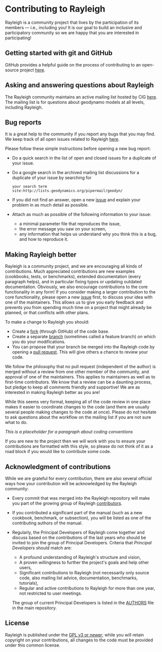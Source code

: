 # Contributing to Rayleigh
Rayleigh is a community project that lives by the participation of its
members — i.e., including you! It is our goal to build an inclusive
and participatory community so we are happy that you are interested in
participating! 

## Getting started with git and GitHub
GitHub provides a helpful
guide on the process of contributing to an open-source project
[here](https://opensource.guide/how-to-contribute/).

## Asking and answering questions about Rayleigh
The Rayleigh community maintains an active mailing list hosted by CIG
[here](https://lists.geodynamics.org/cgi-bin/mailman/listinfo/geodyn). The
mailing list is for questions about geodynamo models at all levels, including
Rayleigh.

## Bug reports
It is a great help to the community if you report any bugs that you
may find. We keep track of all open issues related to Rayleigh
[here](https://github.com/geodynamics/Rayleigh/issues).

Please follow these simple instructions before opening a new bug report:

- Do a quick search in the list of open and closed issues for a duplicate of
  your issue.
- Do a google search in the archived mailing list discussions for a
  duplicate of your issue by searching for 

  `your search term site:http://lists.geodynamics.org/pipermail/geodyn/`
- If you did not find an answer, open a new
  [issue](https://github.com/geodynamics/Rayleigh/issues/new) and explain your
  problem in as much detail as possible.
- Attach as much as possible of the following information to your issue:
  - a minimal parameter file that reproduces the issue,
  - the error message you saw on your screen,
  - any information that helps us understand why you think this is a bug, and
    how to reproduce it.

## Making Rayleigh better
Rayleigh is a community project, and we are encouraging all kinds of
contributions. Much
appreciated contributions are new examples (cookbooks, tests, or benchmarks),
extended documentation (every paragraph helps), and in particular fixing typos
or updating outdated documentation. Obviously, we also encourage
contributions to the core functionality in any form! If you consider making a
larger contribution to the core functionality, please open a new
[issue](https://github.com/geodynamics/Rayleigh/issues/new) first, to discuss
your idea with one of the maintainers. This allows us to give you early
feedback and prevents you from spending much time on a project that might already be
planned, or that conflicts with other plans.

To make a change to Rayleigh you should:
- Create a
[fork](https://guides.github.com/activities/forking/#fork) (through GitHub) of
the code base.
- Create a separate
[branch](https://guides.github.com/introduction/flow/) (sometimes called a
feature branch) on which you do your modifications.
- You can propose that your branch be merged into the Rayleigh
code by opening a [pull request](https://guides.github.com/introduction/flow/).
This will give others a chance to review your code. 

We follow the philosophy that no pull request (independent of the author) is
merged without a review from one other member of the community, and approval of
one of the maintainers. This applies to maintainers as well as to first-time
contributors. We know that a review can be a daunting process, but pledge to
keep all comments friendly and supportive! We are as
interested in making Rayleigh better as you are!

While this seems very
formal, keeping all of the code review in one place makes it easier to
coordinate changes to the code (and there are usually several people making
changes to the code at once). Please do
not hesitate to ask questions about the workflow on the mailing list if you are
not sure what to do.

*This is a placeholder for a paragraph about coding conventions*

If you are new to the project then we will work with you to ensure your
contributions are formatted with this style, so please do not think of it as a
road block if you would like to contribute some code.



## Acknowledgment of contributions
While we are grateful for every contribution, there are also several official
ways how your contribution will be acknowledged by the Rayleigh community:
- Every commit that was merged into the Rayleigh repository will make you part of
  the growing group of Rayleigh
  [contributors](https://github.com/geodynamics/Rayleigh/graphs/contributors).
- If you contributed a significant part of the manual (such as a new cookbook,
  benchmark, or subsection), you will be listed as one of the contributing
  authors of the manual.
- Regularly, the Principal Developers of Rayleigh come together and discuss based
  on the contributions of the last years who should be invited to join the
  group of Principal Developers. Criteria that *Principal Developers* should
  match are:

  - A profound understanding of Rayleigh's structure and vision,
  - A proven willingness to further the project's goals and help other users,
  - Significant contributions to Rayleigh (not necessarily only source code,
    also mailing list advice, documentation, benchmarks, tutorials),
  - Regular and active contributions to Rayleigh for more than one year,
    not restricted to user meetings.

  The group of current Principal Developers is listed in the [AUTHORS](AUTHORS)
  file in the main repository.

## License
Rayleigh is published under the [GPL v3 or newer](LICENSE); while you
will retain copyright on your contributions, all changes to the code
must be provided under this common license.
